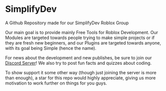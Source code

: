 # SimplifyDev
A Github Repository made for our SimplifyDev Roblox Group

Our main goal is to provide mainly Free Tools for Roblox Development.
Our Modules are targeted towards people trying to make simple projects or if they are fresh new beginners, and our Plugins are targeted towards anyone, with its goal being Simple (hence the name).

For news about the development and new publishes, be sure to join our [Discord Server](https://discord.gg/EChnxk8kWf)!
We also try to post fun facts and quizzes about coding.

To show support it some other way (though just joining the server is more than enough), a star for this repo would highly appreciate, giving us more motivation to work further on things for you guys.